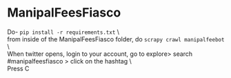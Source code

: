 # ManipalFeesFiasco

Do- `pip install -r requirements.txt` \  
from inside of the ManipalFeesFiasco folder, do `scrapy crawl manipalfeebot` \  
When twitter opens, login to your account, go to explore> search #manipalfeesfiasco > click on the hashtag \  
Press C  
